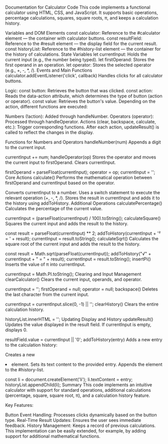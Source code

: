 Documentation for Calculator Code
This code implements a functional calculator using HTML, CSS, and JavaScript. It supports basic operations, percentage calculations, squares, square roots, π, and keeps a calculation history.

Variables and DOM Elements
const calculator: Reference to the #calculator element — the container with calculator buttons.
const resultField: Reference to the #result element — the display field for the current result.
const historyList: Reference to the #history-list element — the container for the history of calculations.
State Variables
let currentInput: Holds the current input (e.g., the number being typed).
let firstOperand: Stores the first operand in an operation.
let operator: Stores the selected operator (e.g., +, -, *, /).
Events and Main Functions
calculator.addEventListener('click', callback)
Handles clicks for all calculator buttons.

Logic:
const button: Retrieves the button that was clicked.
const action: Reads the data-action attribute, which determines the type of button (action or operator).
const value: Retrieves the button's value.
Depending on the action, different functions are executed:

Numbers (!action): Added through handleNumber.
Operators (operator): Processed through handleOperator.
Actions (clear, backspace, calculate, etc.): Trigger corresponding functions.
After each action, updateResult() is called to reflect the changes in the display.

Functions for Numbers and Operators
handleNumber(num)
Appends a digit to the current input.

currentInput += num;
handleOperator(op)
Stores the operator and moves the current input to firstOperand. Clears currentInput.

firstOperand = parseFloat(currentInput);
operator = op;
currentInput = '';
Core Actions
calculate()
Performs the mathematical operation between firstOperand and currentInput based on the operator.

Converts currentInput to a number.
Uses a switch statement to execute the relevant operation (+, -, *, /).
Stores the result in currentInput and adds it to the history using addToHistory.
Additional Operations
calculatePercentage()
Calculates the percentage of the current value.

currentInput = (parseFloat(currentInput) / 100).toString();
calculateSquare()
Squares the current input and adds the result to the history.

const result = parseFloat(currentInput) ** 2;
addToHistory(currentInput + '² = ' + result);
currentInput = result.toString();
calculateSqrt()
Calculates the square root of the current input and adds the result to the history.

const result = Math.sqrt(parseFloat(currentInput));
addToHistory("√" + currentInput + " = " + result);
currentInput = result.toString();
insertPi()
Inserts the value of π into currentInput.

currentInput = Math.PI.toString();
Clearing and Input Management
clearCalculator()
Clears the current input, operands, and operator.

currentInput = '';
firstOperand = null;
operator = null;
backspace()
Deletes the last character from the current input.

currentInput = currentInput.slice(0, -1) || '';
clearHistory()
Clears the entire calculation history.

historyList.innerHTML = '';
Updating Display and History
updateResult()
Updates the value displayed in the result field.
If currentInput is empty, displays 0.

resultField.value = currentInput || '0';
addToHistory(entry)
Adds a new entry to the calculation history:

Creates a new <li> element.
Sets its text content to the provided entry.
Appends the element to the #history-list.

const li = document.createElement('li');
li.textContent = entry;
historyList.appendChild(li);
Summary
This code implements an intuitive calculator with support for standard operations, additional calculations (percentage, square, square root, π), and a calculation history feature.

Key Features:

Button Event Handling: Processes clicks dynamically based on the button type.
Real-Time Result Updates: Ensures the user sees immediate feedback.
History Management: Keeps a record of previous calculations.
This implementation can be easily extended, for example, by adding support for additional mathematical functions.